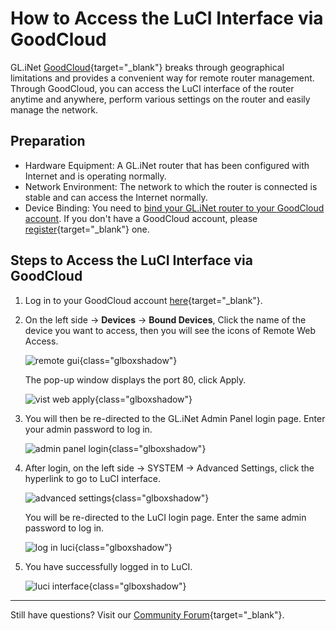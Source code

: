 # How to Access the LuCI Interface via GoodCloud

GL.iNet [GoodCloud](https://www.goodcloud.xyz/){target="_blank"} breaks through geographical limitations and provides a convenient way for remote router management. Through GoodCloud, you can access the LuCI interface of the router anytime and anywhere, perform various settings on the router and easily manage the network.

## Preparation

- Hardware Equipment: A GL.iNet router that has been configured with Internet and is operating normally.
- Network Environment: The network to which the router is connected is stable and can access the Internet normally.
- Device Binding: You need to [bind your GL.iNet router to your GoodCloud account](../interface_guide/cloud/#setup-your-goodcloud-account). If you don't have a GoodCloud account, please [register](https://www.goodcloud.xyz/){target="_blank"} one.

## Steps to Access the LuCI Interface via GoodCloud

1. Log in to your GoodCloud account [here](https://www.goodcloud.xyz/){target="_blank"}.

2. On the left side -> **Devices** -> **Bound Devices**, Click the name of the device you want to access, then you will see the icons of Remote Web Access.

    ![remote gui](https://static.gl-inet.com/docs/router/en/4/tutorials/access_luci_via_goodcloud/remote_gui_of_bound_device.png){class="glboxshadow"}

    The pop-up window displays the port 80, click Apply.

    ![vist web apply](https://static.gl-inet.com/docs/router/en/4/tutorials/access_luci_via_goodcloud/visit_web_apply.png){class="glboxshadow"}

3. You will then be re-directed to the GL.iNet Admin Panel login page. Enter your admin password to log in.

    ![admin panel login](https://static.gl-inet.com/docs/router/en/4/tutorials/access_luci_via_goodcloud/admin_panel_login.png){class="glboxshadow"}

4. After login, on the left side -> SYSTEM -> Advanced Settings, click the hyperlink to go to LuCI interface.

    ![advanced settings](https://static.gl-inet.com/docs/router/en/4/tutorials/access_luci_via_goodcloud/advanced_settings.png){class="glboxshadow"}

    You will be re-directed to the LuCI login page. Enter the same admin password to log in.

    ![log in luci](https://static.gl-inet.com/docs/router/en/4/tutorials/access_luci_via_goodcloud/log_in_luci.png){class="glboxshadow"}

5. You have successfully logged in to LuCI.

    ![luci interface](https://static.gl-inet.com/docs/router/en/4/tutorials/access_luci_via_goodcloud/luci_interface_example.png){class="glboxshadow"}

---

Still have questions? Visit our [Community Forum](https://forum.gl-inet.com){target="_blank"}.